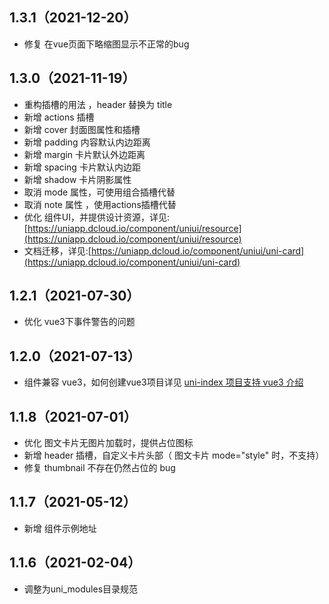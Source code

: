 ## 1.3.1（2021-12-20）
- 修复 在vue页面下略缩图显示不正常的bug
## 1.3.0（2021-11-19）
- 重构插槽的用法 ，header 替换为 title 
- 新增 actions 插槽
- 新增 cover 封面图属性和插槽
- 新增 padding 内容默认内边距离
- 新增 margin 卡片默认外边距离
- 新增 spacing 卡片默认内边距
- 新增 shadow 卡片阴影属性
- 取消 mode 属性，可使用组合插槽代替
- 取消 note 属性 ，使用actions插槽代替
- 优化 组件UI，并提供设计资源，详见:[https://uniapp.dcloud.io/component/uniui/resource](https://uniapp.dcloud.io/component/uniui/resource)
- 文档迁移，详见:[https://uniapp.dcloud.io/component/uniui/uni-card](https://uniapp.dcloud.io/component/uniui/uni-card)
## 1.2.1（2021-07-30）
- 优化 vue3下事件警告的问题
## 1.2.0（2021-07-13）
- 组件兼容 vue3，如何创建vue3项目详见 [uni-index 项目支持 vue3 介绍](https://ask.dcloud.net.cn/article/37834)
## 1.1.8（2021-07-01）
- 优化 图文卡片无图片加载时，提供占位图标
- 新增 header 插槽，自定义卡片头部（ 图文卡片 mode="style" 时，不支持）
- 修复 thumbnail 不存在仍然占位的 bug
## 1.1.7（2021-05-12）
- 新增 组件示例地址
## 1.1.6（2021-02-04）
- 调整为uni_modules目录规范
